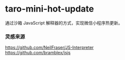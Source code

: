 taro-mini-hot-update
==============

通过沙箱 JavaScript 解释器的方式，实现微信小程序热更新。

### 灵感来源
https://github.com/NeilFraser/JS-Interpreter
https://github.com/bramblex/jsjs

